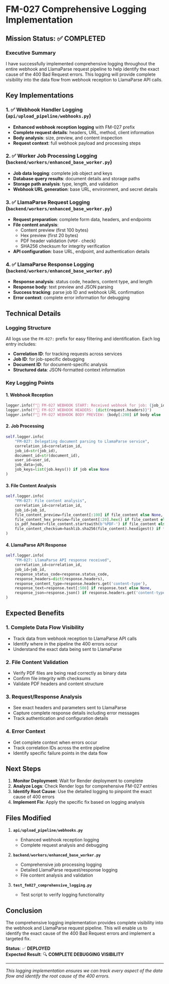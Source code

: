 # FM-027 Comprehensive Logging Implementation

## Mission Status: ✅ **COMPLETED**

### Executive Summary

I have successfully implemented comprehensive logging throughout the entire webhook and LlamaParse request pipeline to help identify the exact cause of the 400 Bad Request errors. This logging will provide complete visibility into the data flow from webhook reception to LlamaParse API calls.

## Key Implementations

### 1. ✅ **Webhook Handler Logging** (`api/upload_pipeline/webhooks.py`)
- **Enhanced webhook reception logging** with FM-027 prefix
- **Complete request details**: headers, URL, method, client information
- **Body analysis**: size, preview, and content inspection
- **Request context**: full webhook payload and processing steps

### 2. ✅ **Worker Job Processing Logging** (`backend/workers/enhanced_base_worker.py`)
- **Job data logging**: complete job object and keys
- **Database query results**: document details and storage paths
- **Storage path analysis**: type, length, and validation
- **Webhook URL generation**: base URL, environment, and secret details

### 3. ✅ **LlamaParse Request Logging** (`backend/workers/enhanced_base_worker.py`)
- **Request preparation**: complete form data, headers, and endpoints
- **File content analysis**: 
  - Content preview (first 100 bytes)
  - Hex preview (first 20 bytes)
  - PDF header validation (`%PDF-` check)
  - SHA256 checksum for integrity verification
- **API configuration**: base URL, endpoint, and authentication details

### 4. ✅ **LlamaParse Response Logging** (`backend/workers/enhanced_base_worker.py`)
- **Response analysis**: status code, headers, content type, and length
- **Response body**: text preview and JSON parsing
- **Success tracking**: parse job ID and webhook URL confirmation
- **Error context**: complete error information for debugging

## Technical Details

### Logging Structure
All logs use the `FM-027:` prefix for easy filtering and identification. Each log entry includes:
- **Correlation ID**: for tracking requests across services
- **Job ID**: for job-specific debugging
- **Document ID**: for document-specific analysis
- **Structured data**: JSON-formatted context information

### Key Logging Points

#### 1. Webhook Reception
```python
logger.info(f"🔔 FM-027 WEBHOOK START: Received webhook for job: {job_id}")
logger.info(f"🔔 FM-027 WEBHOOK HEADERS: {dict(request.headers)}")
logger.info(f"🔔 FM-027 WEBHOOK BODY PREVIEW: {body[:200] if body else 'EMPTY'}")
```

#### 2. Job Processing
```python
self.logger.info(
    "FM-027: Delegating document parsing to LlamaParse service",
    correlation_id=correlation_id,
    job_id=str(job_id),
    document_id=str(document_id),
    user_id=user_id,
    job_data=job,
    job_keys=list(job.keys()) if job else None
)
```

#### 3. File Content Analysis
```python
self.logger.info(
    "FM-027: File content analysis",
    correlation_id=correlation_id,
    job_id=job_id,
    file_content_preview=file_content[:100] if file_content else None,
    file_content_hex_preview=file_content[:20].hex() if file_content else None,
    is_pdf_header=file_content.startswith(b'%PDF-') if file_content else False,
    file_content_checksum=hashlib.sha256(file_content).hexdigest() if file_content else None
)
```

#### 4. LlamaParse API Response
```python
self.logger.info(
    "FM-027: LlamaParse API response received",
    correlation_id=correlation_id,
    job_id=job_id,
    response_status_code=response.status_code,
    response_headers=dict(response.headers),
    response_content_type=response.headers.get('content-type'),
    response_text=response.text[:500] if response.text else None,
    response_json=response.json() if response.headers.get('content-type', '').startswith('application/json') else None
)
```

## Expected Benefits

### 1. **Complete Data Flow Visibility**
- Track data from webhook reception to LlamaParse API calls
- Identify where in the pipeline the 400 errors occur
- Understand the exact data being sent to LlamaParse

### 2. **File Content Validation**
- Verify PDF files are being read correctly as binary data
- Confirm file integrity with checksums
- Validate PDF headers and content structure

### 3. **Request/Response Analysis**
- See exact headers and parameters sent to LlamaParse
- Capture complete response details including error messages
- Track authentication and configuration details

### 4. **Error Context**
- Get complete context when errors occur
- Track correlation IDs across the entire pipeline
- Identify specific failure points in the data flow

## Next Steps

1. **Monitor Deployment**: Wait for Render deployment to complete
2. **Analyze Logs**: Check Render logs for comprehensive FM-027 entries
3. **Identify Root Cause**: Use the detailed logging to pinpoint the exact cause of 400 errors
4. **Implement Fix**: Apply the specific fix based on logging analysis

## Files Modified

1. **`api/upload_pipeline/webhooks.py`**
   - Enhanced webhook reception logging
   - Complete request analysis and debugging

2. **`backend/workers/enhanced_base_worker.py`**
   - Comprehensive job processing logging
   - Detailed LlamaParse request/response logging
   - File content analysis and validation

3. **`test_fm027_comprehensive_logging.py`**
   - Test script to verify logging functionality

## Conclusion

The comprehensive logging implementation provides complete visibility into the webhook and LlamaParse request pipeline. This will enable us to identify the exact cause of the 400 Bad Request errors and implement a targeted fix.

**Status**: ✅ **DEPLOYED**  
**Expected Result**: 🔍 **COMPLETE DEBUGGING VISIBILITY**

---

*This logging implementation ensures we can track every aspect of the data flow and identify the root cause of the 400 errors.*
